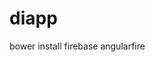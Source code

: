 # diapp

bower install firebase angularfire

<!-- myAppAngularJS -->
<script src="/js/angular.js"></script>
<!-- AngularJS -->
<script src="/bower_components/angularjs/angular.min.js"></script>
<!-- Firebase -->
<script src="/bower_components/firebase/firebase.js"></script>
<!-- AngularFire -->
<script src="/bower_components/angularfire/dist/angularfire.min.js"></script>

